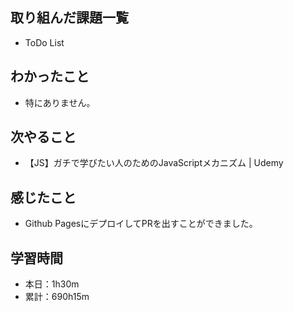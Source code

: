 ## 取り組んだ課題一覧
- ToDo List
## わかったこと
- 特にありません。
## 次やること
- 【JS】ガチで学びたい人のためのJavaScriptメカニズム | Udemy
## 感じたこと
- Github PagesにデプロイしてPRを出すことができました。
## 学習時間
- 本日：1h30m
- 累計：690h15m
